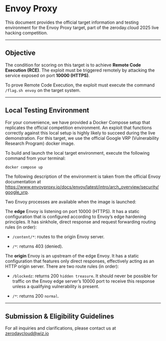 # Envoy Proxy

This document provides the official target information and testing environment for the Envoy Proxy target, part of the zeroday.cloud 2025 live hacking competition.

---

## Objective

The condition for scoring on this target is to achieve **Remote Code Execution (RCE)**. The exploit must be triggered remotely by attacking the service exposed on port **10000 (HTTPS)**.

To prove Remote Code Execution, the exploit must execute the command `/flag.sh envoy` on the target system.

---

## Local Testing Environment

For your convenience, we have provided a Docker Compose setup that replicates the official competition environment. An exploit that functions correctly against this local setup is highly likely to succeed during the live demonstration. For this target, we use the official Google VRP (Vulnerability Research Program) docker image.

To build and launch the local target environment, execute the following command from your terminal:

```bash
docker compose up
```

The following description of the environment is taken from the official Envoy documentation at https://www.envoyproxy.io/docs/envoy/latest/intro/arch_overview/security/google_vrp.

Two Envoy processes are available when the image is launched:

The **edge** Envoy is listening on port 10000 (HTTPS). It has a static configuration that is configured according to Envoy’s edge hardening principles. It has sinkhole, direct response and request forwarding routing rules (in order):

* `/content/*`: routes to the origin Envoy server.

* `/*`: returns 403 (denied).

The **origin** Envoy is an upstream of the edge Envoy. It has a static configuration that features only direct responses, effectively acting as an HTTP origin server. There are two route rules (in order):

* `/blockedz`: returns 200 `hidden treasure`. It should never be possible for traffic on the Envoy edge server’s 10000 port to receive this response unless a qualifying vulnerability is present.

* `/*`: returns 200 `normal`.

---

## Submission & Eligibility Guidelines


For all inquiries and clarifications, please contact us at zerodaycloud@wiz.io
